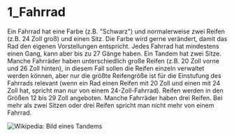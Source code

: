 # 1_Fahrrad
Ein Fahrrad hat eine Farbe (z.B. "Schwarz") und normalerweise zwei Reifen (z.B. 24 Zoll groß) und einen Sitz. Die Farbe wird gerne verändert, damit das Rad den eigenen Vorstellungen entspricht. Jedes Fahrrad hat mindestens einen Gang, kann aber bis zu 27 Gänge haben. Ein Tandem hat zwei Sitze. Manche Fahrräder haben unterschiedlich große Reifen (z.B. 20 Zoll vorne und 26 Zoll hinten), in diesem Fall sollen die Reifen einzeln verwaltet werden können, aber nur die größte Reifengröße ist für die Einstufung des Fahrrads relevant (wenn ein Rad einen Reifen mit 20 Zoll und einen mit 24 Zoll hat, spricht man nur von einem 24-Zoll-Fahrrad). Reifen werden in den Größen 12 bis 29 Zoll angeboten. Manche Fahrräder haben drei Reifen. Bei mehr als zwei Sitzen oder drei Reifen spricht man nicht mehr von einem Fahrrad. 

![Wikipedia: Bild eines Tandems](https://upload.wikimedia.org/wikipedia/commons/thumb/2/2b/15-10-27-Els_Quatre_Gats-RalfR-WMA_2740a.jpg/640px-15-10-27-Els_Quatre_Gats-RalfR-WMA_2740a.jpg)
